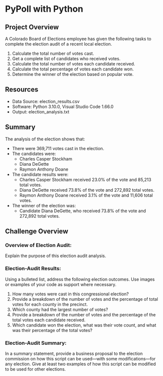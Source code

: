 # PyPoll with Python

## Project Overview

A Colorado Board of Elections employee has given the following tasks to complete the election audit of a recent local election.

1. Calculate the total number of votes cast.
2. Get a complete list of candidates who received votes.
3. Calculate the total number of votes each candidate received.
4. Calculate the total percentage of votes each candidate won.
5. Determine the winner of the election based on popular vote.

## Resources

- Data Source: election_results.csv
- Software: Python 3.10.0, Visual Studio Code 1.66.0
- Output: election_analysis.txt

## Summary

The analysis of the election shows that:
- There were 369,711 votes cast in the election.
- The candidates were:
  - Charles Casper Stockham
  - Diana DeGette
  - Raymon Anthony Doane
- The candidate results were:
  - Charles Casper Stockham received 23.0% of the vote and 85,213 total votes.
  - Diana DeGette received 73.8% of the vote and 272,892 total votes.
  - Raymon Anthony Doane received 3.1% of the vote and 11,606 total votes.
- The winner of the election was:
  - Candidate Diana DeGette, who received 73.8% of the vote and 272,892 total votes.


## Challenge Overview

### Overview of Election Audit:

Explain the purpose of this election audit analysis.

### Election-Audit Results:

Using a bulleted list, address the following election outcomes. Use images or examples of your code as support where necessary.
  1. How many votes were cast in this congressional election?
  2. Provide a breakdown of the number of votes and the percentage of total votes for each county in the precinct.
  3. Which county had the largest number of votes?
  4. Provide a breakdown of the number of votes and the percentage of the total votes each candidate received.
  5. Which candidate won the election, what was their vote count, and what was their percentage of the total votes?

### Election-Audit Summary:

In a summary statement, provide a business proposal to the election commission on how this script can be used—with some modifications—for any election. Give at least two examples of how this script can be modified to be used for other elections.

